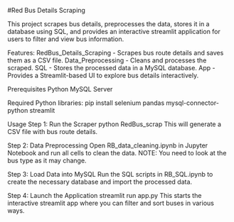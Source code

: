 #Red Bus Details Scraping

This project scrapes bus details, preprocesses the data, stores it in a database using SQL, and provides an interactive streamlit application for users to filter and view bus information.

Features:
RedBus_Details_Scraping - Scrapes bus route details and saves them as a CSV file.
Data_Preprocessing - Cleans and processes the scraped.
SQL - Stores the processed data in a MySQL database.
App - Provides a Streamlit-based UI to explore bus details interactively.

Prerequisites
Python
MySQL Server

Required Python libraries:
pip install selenium pandas mysql-connector-python streamlit

Usage
Step 1: Run the Scraper
python RedBus_scrap
This will generate a CSV file with bus route details.

Step 2: Data Preprocessing
Open RB_data_cleaning.ipynb in Jupyter Notebook and run all cells to clean the data. NOTE: You need to look at the bus type as it may change.

Step 3: Load Data into MySQL
Run the SQL scripts in RB_SQL.ipynb to create the necessary database and import the processed data.

Step 4: Launch the Application
streamlit run app.py
This starts the interactive streamlit app where you can filter and sort buses in various ways.
